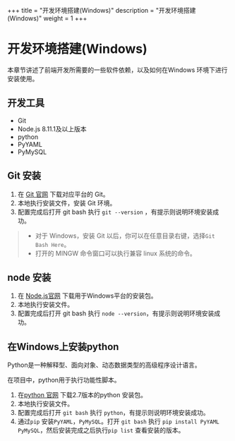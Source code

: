 +++
title = "开发环境搭建(Windows)"
description = "开发环境搭建(Windows)"
weight = 1
+++

# 开发环境搭建(Windows)

本章节讲述了前端开发所需要的一些软件依赖，以及如何在Windows 环境下进行安装使用。

## 开发工具

- Git
- Node.js 8.11.1及以上版本
- python
- PyYAML
- PyMySQL

## Git 安装

1. 在 [Git 官网](https://git-scm.com/download/) 下载对应平台的 Git。
2. 本地执行安装文件，安装 Git 环境。
3. 配置完成后打开 git bash 执行 `git --version` ，有提示则说明环境安装成功。

> - 对于 Windows，安装 Git 以后，你可以在任意目录右键，选择`Git Bash Here`。
> - 打开的 MINGW 命令窗口可以执行兼容 linux 系统的命令。

## node 安装

1. 在 [Node.js官网](https://nodejs.org/en/download/) 下载用于Windows平台的安装包。
2. 本地执行安装文件。
3. 配置完成后打开 git bash 执行 `node --version`，有提示则说明环境安装成功。

## 在Windows上安装python

Python是一种解释型、面向对象、动态数据类型的高级程序设计语言。

在项目中，python用于执行功能性脚本。

1. 在[python 官网](https://www.python.org/downloads/release/python-2712/) 下载2.7版本的python 安装包。
2. 本地执行安装文件。
3. 配置完成后打开 `git bash` 执行 `python`，有提示则说明环境安装成功。
4. 通过`pip` 安装`PyYAML`，`PyMySQL`。打开 `git bash` 执行 `pip install PyYAML PyMySQL`，然后安装完成之后执行`pip list` 查看安装的版本。
